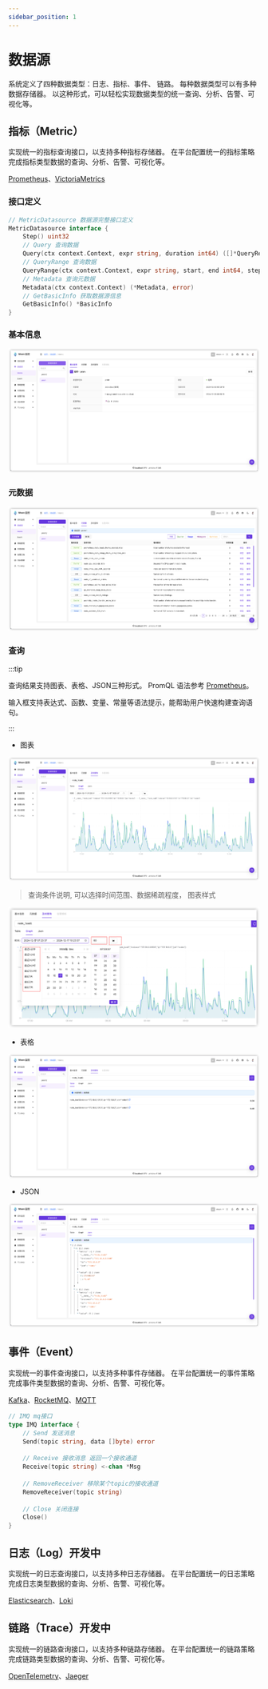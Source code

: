 ```yaml
---
sidebar_position: 1
---
```


# 数据源

系统定义了四种数据类型：日志、指标、事件、 链路。 每种数据类型可以有多种数据存储器。 以这种形式，可以轻松实现数据类型的统一查询、分析、告警、可视化等。

## 指标（Metric）

实现统一的指标查询接口，以支持多种指标存储器。 在平台配置统一的指标策略完成指标类型数据的查询、分析、告警、可视化等。

[Prometheus](https://prometheus.io/)、[VictoriaMetrics](https://victoriametrics.com/)


### 接口定义

```go
// MetricDatasource 数据源完整接口定义
MetricDatasource interface {
    Step() uint32
    // Query 查询数据
    Query(ctx context.Context, expr string, duration int64) ([]*QueryResponse, error)
    // QueryRange 查询数据
    QueryRange(ctx context.Context, expr string, start, end int64, step uint32) ([]*QueryResponse, error)
    // Metadata 查询元数据
    Metadata(ctx context.Context) (*Metadata, error)
    // GetBasicInfo 获取数据源信息
    GetBasicInfo() *BasicInfo
}
```

### 基本信息

![数据源基本信息](./img/datasource-metric-basic.png)

### 元数据

![数据源元数据](./img/datasource-metric-metadata.png)

### 查询

:::tip

查询结果支持图表、表格、JSON三种形式。 PromQL 语法参考 [Prometheus](https://prometheus.io/docs/prometheus/latest/querying/basics/)。

输入框支持表达式、函数、变量、常量等语法提示，能帮助用户快速构建查询语句。

:::

* 图表

![数据源查询](./img/datasource-metric-real-query.png)

> 查询条件说明, 可以选择时间范围、数据稀疏程度， 图表样式

![查询条件说明](./img/datasource-metric-real-query-params.png)

* 表格

![数据源查询](./img/datasource-metric-real-table.png)

* JSON

![数据源查询](./img/datasource-metric-real-json.png)

## 事件（Event）

实现统一的事件查询接口，以支持多种事件存储器。 在平台配置统一的事件策略完成事件类型数据的查询、分析、告警、可视化等。

[Kafka](https://kafka.apache.org/)、[RocketMQ](https://rocketmq.apache.org/)、[MQTT](https://mqtt.org/)

```go
// IMQ mq接口
type IMQ interface {
    // Send 发送消息
    Send(topic string, data []byte) error

    // Receive 接收消息 返回一个接收通道
    Receive(topic string) <-chan *Msg

    // RemoveReceiver 移除某个topic的接收通道
    RemoveReceiver(topic string)

    // Close 关闭连接
    Close()
}
```

## 日志（Log）开发中

实现统一的日志查询接口，以支持多种日志存储器。 在平台配置统一的日志策略完成日志类型数据的查询、分析、告警、可视化等。

[Elasticsearch](https://www.elastic.co/cn/products/elasticsearch)、[Loki](https://grafana.com/oss/loki/)

## 链路（Trace）开发中

实现统一的链路查询接口，以支持多种链路存储器。 在平台配置统一的链路策略完成链路类型数据的查询、分析、告警、可视化等。

[OpenTelemetry](https://opentelemetry.io/)、[Jaeger](https://www.jaegertracing.io/)

